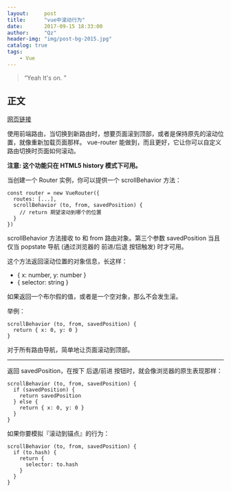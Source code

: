 ```yaml
---
layout:     post
title:      "vue中滚动行为"
date:       2017-09-15 18:33:00
author:     "Qz"
header-img: "img/post-bg-2015.jpg"
catalog: true
tags:
    - Vue
---
```


> “Yeah It's on. ”


## 正文
[网页链接](https://router.vuejs.org/zh-cn/advanced/scroll-behavior.html)

使用前端路由，当切换到新路由时，想要页面滚到顶部，或者是保持原先的滚动位置，就像重新加载页面那样。 vue-router 能做到，而且更好，它让你可以自定义路由切换时页面如何滚动。

<strong>注意: 这个功能只在 HTML5 history 模式下可用。</strong>

当创建一个 Router 实例，你可以提供一个 scrollBehavior 方法：

```
const router = new VueRouter({
  routes: [...],
  scrollBehavior (to, from, savedPosition) {
    // return 期望滚动到哪个的位置
  }
})
```

scrollBehavior 方法接收 to 和 from 路由对象。第三个参数 savedPosition 当且仅当 popstate 导航 (通过浏览器的 前进/后退 按钮触发) 时才可用。


这个方法返回滚动位置的对象信息，长这样：
* { x: number, y: number }
* { selector: string }

如果返回一个布尔假的值，或者是一个空对象，那么不会发生滚。


举例：
```
scrollBehavior (to, from, savedPosition) {
  return { x: 0, y: 0 }
}
```
对于所有路由导航，简单地让页面滚动到顶部。


----------

返回 savedPosition，在按下 后退/前进 按钮时，就会像浏览器的原生表现那样：
```
scrollBehavior (to, from, savedPosition) {
  if (savedPosition) {
    return savedPosition
  } else {
    return { x: 0, y: 0 }
  }
}
```




如果你要模拟『滚动到锚点』的行为：
```
scrollBehavior (to, from, savedPosition) {
  if (to.hash) {
    return {
      selector: to.hash
    }
  }
}
```

